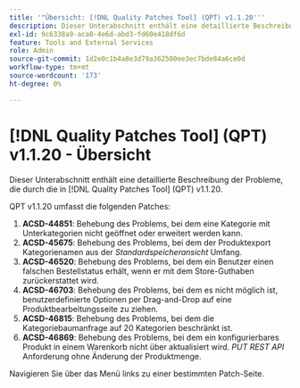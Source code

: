 ```yaml
---
title: '"Übersicht: [!DNL Quality Patches Tool] (QPT) v1.1.20'''
description: Dieser Unterabschnitt enthält eine detaillierte Beschreibung der Probleme, die durch die in [!DNL Quality Patches Tool] (QPT) v1.1.20.
exl-id: 9c6338a9-aca0-4e6d-abd3-fd60e418df6d
feature: Tools and External Services
role: Admin
source-git-commit: 1d2e0c1b4a8e3d79a362500ee3ec7bde84a6ce0d
workflow-type: tm+mt
source-wordcount: '173'
ht-degree: 0%

---
```


# [!DNL Quality Patches Tool] (QPT) v1.1.20 - Übersicht

Dieser Unterabschnitt enthält eine detaillierte Beschreibung der Probleme, die durch die in [!DNL Quality Patches Tool] (QPT) v1.1.20.

QPT v1.1.20 umfasst die folgenden Patches:

1. **ACSD-44851**: Behebung des Problems, bei dem eine Kategorie mit Unterkategorien nicht geöffnet oder erweitert werden kann.
1. **ACSD-45675**: Behebung des Problems, bei dem der Produktexport Kategorienamen aus der *Standardspeicheransicht* Umfang.
1. **ACSD-46520**: Behebung des Problems, bei dem ein Benutzer einen falschen Bestellstatus erhält, wenn er mit dem Store-Guthaben zurückerstattet wird.
1. **ACSD-46703**: Behebung des Problems, bei dem es nicht möglich ist, benutzerdefinierte Optionen per Drag-and-Drop auf eine Produktbearbeitungsseite zu ziehen.
1. **ACSD-46815**: Behebung des Problems, bei dem die Kategoriebaumanfrage auf 20 Kategorien beschränkt ist.
1. **ACSD-46869**: Behebung des Problems, bei dem ein konfigurierbares Produkt in einem Warenkorb nicht über aktualisiert wird. *PUT REST API* Anforderung ohne Änderung der Produktmenge.

Navigieren Sie über das Menü links zu einer bestimmten Patch-Seite.
